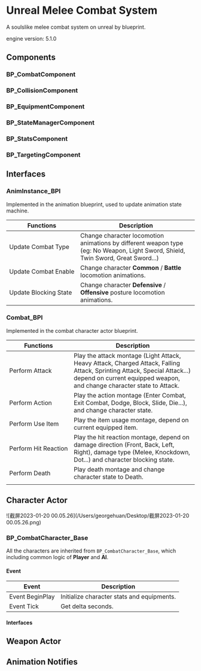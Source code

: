 # Unreal Melee Combat System

A soulslike melee combat system on unreal by blueprint.

engine version: 5.1.0

## Components

### BP_CombatComponent



### BP_CollisionComponent



### BP_EquipmentComponent



### BP_StateManagerComponent



### BP_StatsComponent



### BP_TargetingComponent



## Interfaces

### AnimInstance_BPI

Implemented in the animation blueprint, used to update animation state machine.

| Functions                          | Description                                                  |
| ---------------------------------- | ------------------------------------------------------------ |
| <nobr>Update Combat Type</nobr>    | Change character locomotion animations by different weapon type (eg: No Weapon, Light Sword, Shield, Twin Sword, Great Sword...) |
| <nobr>Update Combat Enable</nobr>  | Change character **Common** / **Battle** locomotion animations. |
| <nobr>Update Blocking State</nobr> | Change character **Defensive** / **Offensive** posture locomotion animations. |

### Combat_BPI

Implemented in the combat character actor blueprint.

| Functions                         | Description                                                  |
| --------------------------------- | ------------------------------------------------------------ |
| <nobr>Perform Attack</nobr>       | Play the attack montage (Light Attack, Heavy Attack, Charged Attack, Falling Attack, Sprinting Attack, Special Attack...) depend on current equipped weapon, and change character state to Attack. |
| <nobr>Perform Action</nobr>       | Play the action montage (Enter Combat, Exit Combat, Dodge, Block, Slide, Die...), and change character state. |
| <nobr>Perform Use Item</nobr>     | Play the item usage montage, depend on current equipped item. |
| <nobr>Perform Hit Reaction</nobr> | Play the hit reaction montage, depend on damage direction (Front, Back, Left, Right), damage type (Melee, Knockdown, Dot...) and character blocking state. |
| Perform Death                     | Play death montage and change character state to Death.      |
|                                   |                                                              |



## Character Actor

![截屏2023-01-20 00.05.26](/Users/georgehuan/Desktop/截屏2023-01-20 00.05.26.png)

### BP_CombatCharacter_Base

All the characters are inherited from `BP_CombatCharacter_Base`, which including common logic of **Player** and **AI**.

#### Event

| Event           | Description                                |
| --------------- | ------------------------------------------ |
| Event BeginPlay | Initialize character stats and equipments. |
| Event Tick      | Get delta seconds.                         |

#### Interfaces



## Weapon Actor



## Animation Notifies

